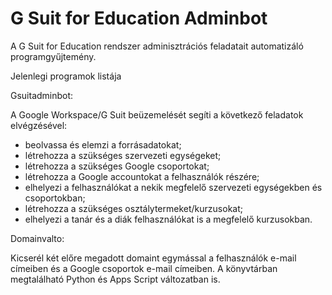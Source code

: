 # G Suit for Education Adminbot

A G Suit for Education rendszer adminisztrációs feladatait automatizáló programgyűjtemény.

Jelenlegi programok listája

Gsuitadminbot:

A Google Workspace/G Suit beüzemelését segíti a következő feladatok elvégzésével:

-	beolvassa és elemzi a forrásadatokat;
-	létrehozza a szükséges szervezeti egységeket;
-	létrehozza a szükséges Google csoportokat;
-	létrehozza a Google accountokat a felhasználók részére;
-	elhelyezi a felhasználókat a nekik megfelelő szervezeti egységekben és csoportokban;
-	létrehozza a szükséges osztálytermeket/kurzusokat;
-	elhelyezi a tanár és a diák felhasználókat is a megfelelő kurzusokban.

Domainvalto:

Kicserél két előre megadott domaint egymással a felhasználók e-mail címeiben és a Google csoportok e-mail címeiben.
A könyvtárban megtalálható Python és Apps Script változatban is.

